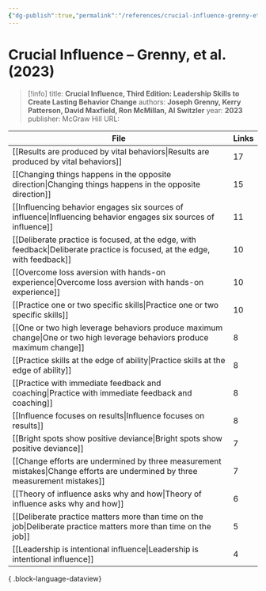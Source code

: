```yaml
---
{"dg-publish":true,"permalink":"/references/crucial-influence-grenny-et-al-2023/"}
---
```



# Crucial Influence – Grenny, et al. (2023)

> [!info]
> title: **Crucial Influence, Third Edition: Leadership Skills to Create Lasting Behavior Change**
> authors: **Joseph Grenny, Kerry Patterson, David Maxfield, Ron McMillan, Al Switzler**
> year: **2023**
> publisher: McGraw Hill
> URL: 



| File                                                                                                                            | Links |
| ------------------------------------------------------------------------------------------------------------------------------- | ----- |
| [[Results are produced by vital behaviors\|Results are produced by vital behaviors]]                                         | 17    |
| [[Changing things happens in the opposite direction\|Changing things happens in the opposite direction]]                     | 15    |
| [[Influencing behavior engages six sources of influence\|Influencing behavior engages six sources of influence]]             | 11    |
| [[Deliberate practice is focused, at the edge, with feedback\|Deliberate practice is focused, at the edge, with feedback]]   | 10    |
| [[Overcome loss aversion with hands-on experience\|Overcome loss aversion with hands-on experience]]                         | 10    |
| [[Practice one or two specific skills\|Practice one or two specific skills]]                                                 | 10    |
| [[One or two high leverage behaviors produce maximum change\|One or two high leverage behaviors produce maximum change]]     | 8     |
| [[Practice skills at the edge of ability\|Practice skills at the edge of ability]]                                           | 8     |
| [[Practice with immediate feedback and coaching\|Practice with immediate feedback and coaching]]                             | 8     |
| [[Influence focuses on results\|Influence focuses on results]]                                                               | 8     |
| [[Bright spots show positive deviance\|Bright spots show positive deviance]]                                                 | 7     |
| [[Change efforts are undermined by three measurement mistakes\|Change efforts are undermined by three measurement mistakes]] | 7     |
| [[Theory of influence asks why and how\|Theory of influence asks why and how]]                                               | 6     |
| [[Deliberate practice matters more than time on the job\|Deliberate practice matters more than time on the job]]             | 5     |
| [[Leadership is intentional influence\|Leadership is intentional influence]]                                                 | 4     |

{ .block-language-dataview}
